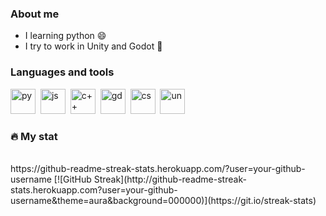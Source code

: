 ### About me
- I learning python :smile:
- I try to work in Unity and Godot :gem:
 ### Languages and tools
 <img src="https://cdn.jsdelivr.net/gh/devicons/devicon@latest/icons/python/python-original.svg"    
 title="py" width="40" height="40"/>&nbsp; 
 <img src="https://cdn.jsdelivr.net/gh/devicons/devicon@latest/icons/javascript/javascript-original.svg"
 title="js" width="40" height="40"/>&nbsp;
 <img src="https://cdn.jsdelivr.net/gh/devicons/devicon@latest/icons/cplusplus/cplusplus-original.svg"
 title="c++" width="40" height="40"/>&nbsp;
 <img src="https://cdn.jsdelivr.net/gh/devicons/devicon@latest/icons/godot/godot-original.svg" 
 title="gd" width="40" height="40"/>&nbsp;
  <img src="https://cdn.jsdelivr.net/gh/devicons/devicon@latest/icons/csharp/csharp-original.svg" 
 title="cs" width="40" height="40"/>&nbsp;
  <img src="https://cdn.jsdelivr.net/gh/devicons/devicon@latest/icons/unity/unity-original.svg" title="un" width="40" height="40" />&nbsp;
          


### :fire: My stat

 <div id="stat" align="center">
  <img src="https://github-profile-summary-cards.vercel.app/api/cards/profile-details?username=stormitor&theme=aura" alt=""/>
  <img src="https://github-profile-summary-cards.vercel.app/api/cards/stats?username=stormit&theme=aura" alt="" />
</div>
  https://github-readme-streak-stats.herokuapp.com/?user=your-github-username
  [![GitHub Streak](http://github-readme-streak-stats.herokuapp.com?user=your-github-username&theme=aura&background=000000)](https://git.io/streak-stats)
 
